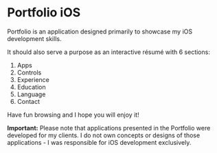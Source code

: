 # Portfolio iOS

Portfolio is an application designed primarily to showcase my iOS development skills.

It should also serve a purpose as an interactive résumé with 6 sections:

1. Apps
2. Controls
3. Experience
4. Education
5. Language
6. Contact

Have fun browsing and I hope you will enjoy it!

**Important:**
Please note that applications presented in the Portfolio were developed for my clients. I do not own concepts or designs of those applications - I was responsible for iOS development exclusively.
